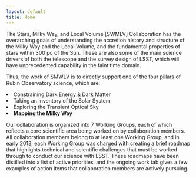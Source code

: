 ```yaml
---
layout: default
title: Home
---
```


<p>
The Stars, Milky Way, and Local Volume [SWMLV] Collaboration has the overarching goals of understanding the accretion history and structure of the Milky Way and the Local Volume, and the fundamental properties of stars within 300 pc of the Sun. 
These are also some of the main science drivers of both the telescope and the survey design of LSST, which will have unprecedented capability in the faint time domain.

Thus, the work of SMWLV is to directly support one of the four pillars of Rubin 
Observatory science, which are:
<itemize>
<li>Constraining Dark Energy & Dark Matter
<li>Taking an Inventory of the Solar System
<li>Exploring the Transient Optical Sky
<li><b>Mapping the Milky Way</b>


<p>Our collaboration is organized into 7 Working Groups, each of which reflects a core scientific area being worked on by collaboration members. All collaboration members belong to at least one Working Group, and in early 2013, each Working Group was charged with creating a brief roadmap that highlights technical and scientific challenges that must be worked through to conduct our science with LSST. These roadmaps have been distilled into a list of active priorities, and the ongoing work tab gives a few examples of action items that collaboration members are actively pursuing.

<p>

